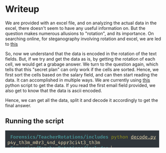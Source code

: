 # Writeup

We are provided with an excel file, and on analyzing the actual data in the excel, there doesn't seem to have any useful information on. But the question makes numerous allusions to "rotation", and its importance. On searching online, for steganography involving rotation and excel, we are led to [this](https://www.researchgate.net/publication/49942013_Steganography_in_Ms_Excel_Document_using_Text-rotation_Technique)

So, now we understand that the data is encoded in the rotation of the text fields. But, if we try and get the data as is, by getting the rotation of each cell, we would get a grabage answer. We turn to the question again, which tells that this "secret plan" can only work if the cells are sorted. Hence, we first sort the cells based on the salary field, and can then start reading the data. It can accomplished in multiple ways. We are currently using [this](includes/decode.py) python script to get the data. If you read the first email field provided, we also get to know that the data is ascii encoded.

Hence, we can get all the data, split it and decode it accordingly to get the final answer.

## Running the script
![decode.py run](includes/script_run.png)
